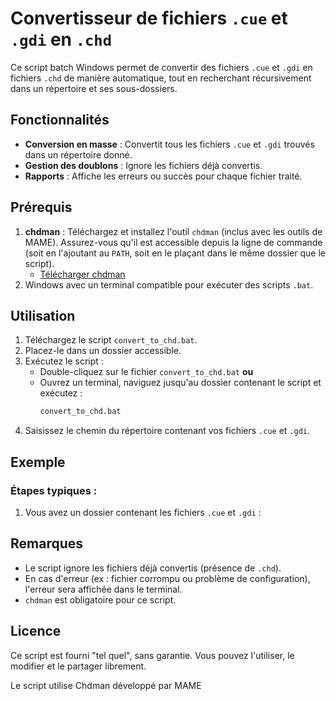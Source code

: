 # Convertisseur de fichiers `.cue` et `.gdi` en `.chd`

Ce script batch Windows permet de convertir des fichiers `.cue` et `.gdi` en fichiers `.chd` de manière automatique, tout en recherchant récursivement dans un répertoire et ses sous-dossiers.

## Fonctionnalités

- **Conversion en masse** : Convertit tous les fichiers `.cue` et `.gdi` trouvés dans un répertoire donné.
- **Gestion des doublons** : Ignore les fichiers déjà convertis.
- **Rapports** : Affiche les erreurs ou succès pour chaque fichier traité.

## Prérequis

1. **chdman** : Téléchargez et installez l'outil `chdman` (inclus avec les outils de MAME). Assurez-vous qu'il est accessible depuis la ligne de commande (soit en l'ajoutant au `PATH`, soit en le plaçant dans le même dossier que le script).
   - [Télécharger chdman](https://www.mamedev.org/release.html)
2. Windows avec un terminal compatible pour exécuter des scripts `.bat`.

## Utilisation

1. Téléchargez le script `convert_to_chd.bat`.
2. Placez-le dans un dossier accessible.
3. Exécutez le script :
   - Double-cliquez sur le fichier `convert_to_chd.bat` **ou**
   - Ouvrez un terminal, naviguez jusqu'au dossier contenant le script et exécutez :
     ```cmd
     convert_to_chd.bat
     ```
4. Saisissez le chemin du répertoire contenant vos fichiers `.cue` et `.gdi`.

## Exemple

### Étapes typiques :

1. Vous avez un dossier contenant les fichiers `.cue` et `.gdi` :  



## Remarques

- Le script ignore les fichiers déjà convertis (présence de `.chd`).
- En cas d'erreur (ex : fichier corrompu ou problème de configuration), l'erreur sera affichée dans le terminal.
- `chdman` est obligatoire pour ce script.

## Licence

Ce script est fourni "tel quel", sans garantie. Vous pouvez l'utiliser, le modifier et le partager librement.

Le script utilise Chdman développé par MAME
